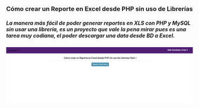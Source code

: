 ### Cómo crear un Reporte en Excel desde PHP sin uso de Librerías

##### La manera más fácil de poder generar reportes en XLS con PHP y MySQL sin usar una librería, es un proyecto que vale la pena mirar pues es una tarea muy codiana, el poder descargar una data desde BD a Excel.

![](https://raw.githubusercontent.com/urian121/imagenes-proyectos-github/master/reporte-en-xls-con-php-sin-libreria.png)
